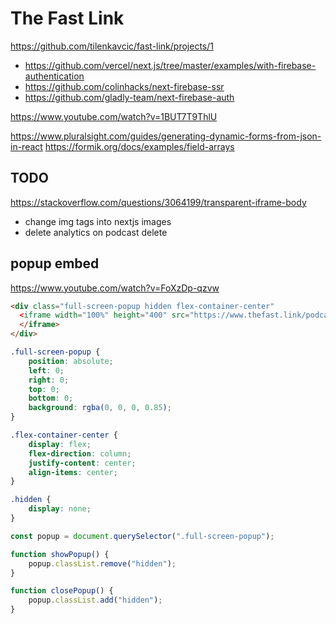 # The Fast Link


https://github.com/tilenkavcic/fast-link/projects/1

- https://github.com/vercel/next.js/tree/master/examples/with-firebase-authentication
- https://github.com/colinhacks/next-firebase-ssr
- https://github.com/gladly-team/next-firebase-auth

https://www.youtube.com/watch?v=1BUT7T9ThlU

https://www.pluralsight.com/guides/generating-dynamic-forms-from-json-in-react
https://formik.org/docs/examples/field-arrays

## TODO

https://stackoverflow.com/questions/3064199/transparent-iframe-body

- change img tags into nextjs images
- delete analytics on podcast delete

## popup embed

https://www.youtube.com/watch?v=FoXzDp-qzvw

```html
<div class="full-screen-popup hidden flex-container-center"
  <iframe width="100%" height="400" src="https://www.thefast.link/podcastName" frameborder="0" allowfullscreen>
  </iframe>
</div>
```

```css
.full-screen-popup {
	position: absolute;
	left: 0;
	right: 0;
	top: 0;
	bottom: 0;
	background: rgba(0, 0, 0, 0.85);
}

.flex-container-center {
	display: flex;
	flex-direction: column;
	justify-content: center;
	align-items: center;
}

.hidden {
	display: none;
}
```

```javascript
const popup = document.querySelector(".full-screen-popup");

function showPopup() {
	popup.classList.remove("hidden");
}

function closePopup() {
	popup.classList.add("hidden");
}
```
